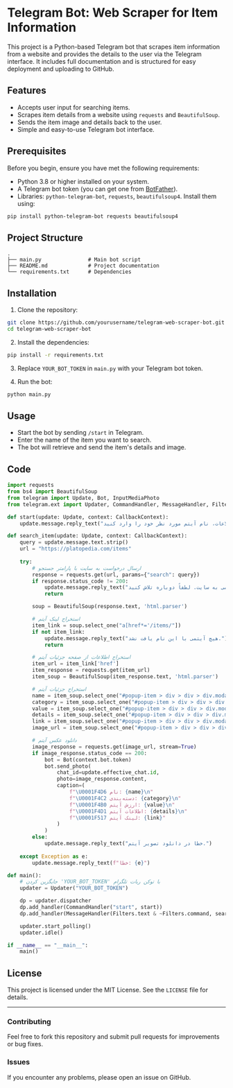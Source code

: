 # Telegram Bot: Web Scraper for Item Information

This project is a Python-based Telegram bot that scrapes item information from a website and provides the details to the user via the Telegram interface. It includes full documentation and is structured for easy deployment and uploading to GitHub.

## Features
- Accepts user input for searching items.
- Scrapes item details from a website using `requests` and `BeautifulSoup`.
- Sends the item image and details back to the user.
- Simple and easy-to-use Telegram bot interface.

## Prerequisites
Before you begin, ensure you have met the following requirements:

- Python 3.8 or higher installed on your system.
- A Telegram bot token (you can get one from [BotFather](https://core.telegram.org/bots)).
- Libraries: `python-telegram-bot`, `requests`, `beautifulsoup4`. Install them using:

```bash
pip install python-telegram-bot requests beautifulsoup4
```

## Project Structure
```plaintext
.
├── main.py               # Main bot script
├── README.md             # Project documentation
└── requirements.txt      # Dependencies
```

## Installation
1. Clone the repository:

```bash
git clone https://github.com/yourusername/telegram-web-scraper-bot.git
cd telegram-web-scraper-bot
```

2. Install the dependencies:

```bash
pip install -r requirements.txt
```

3. Replace `YOUR_BOT_TOKEN` in `main.py` with your Telegram bot token.

4. Run the bot:

```bash
python main.py
```

## Usage
- Start the bot by sending `/start` in Telegram.
- Enter the name of the item you want to search.
- The bot will retrieve and send the item's details and image.

## Code
```python
import requests
from bs4 import BeautifulSoup
from telegram import Update, Bot, InputMediaPhoto
from telegram.ext import Updater, CommandHandler, MessageHandler, Filters, CallbackContext

def start(update: Update, context: CallbackContext):
    update.message.reply_text("سلام! برای دریافت اطلاعات، نام آیتم مورد نظر خود را وارد کنید.")

def search_item(update: Update, context: CallbackContext):
    query = update.message.text.strip()
    url = "https://platopedia.com/items"
    
    try:
        # ارسال درخواست به سایت با پارامتر جستجو
        response = requests.get(url, params={"search": query})
        if response.status_code != 200:
            update.message.reply_text("خطا در دسترسی به سایت. لطفاً دوباره تلاش کنید.")
            return

        soup = BeautifulSoup(response.text, 'html.parser')

        # استخراج لینک آیتم
        item_link = soup.select_one("a[href*='/items/"])
        if not item_link:
            update.message.reply_text("هیچ آیتمی با این نام یافت نشد.")
            return

        # استخراج اطلاعات از صفحه جزئیات آیتم
        item_url = item_link['href']
        item_response = requests.get(item_url)
        item_soup = BeautifulSoup(item_response.text, 'html.parser')

        # استخراج جزئیات آیتم
        name = item_soup.select_one("#popup-item > div > div > div.modal-header.text-center > h4").text.strip()
        category = item_soup.select_one("#popup-item > div > div > div.modal-body > table > tbody > tr:nth-child(1) > td:nth-child(2)").text.strip()
        value = item_soup.select_one("#popup-item > div > div > div.modal-body > table > tbody > tr:nth-child(3) > td:nth-child(2) > font").text.strip()
        details = item_soup.select_one("#popup-item > div > div > div.modal-body > table > tbody > tr:nth-child(4) > td:nth-child(2)").text.strip()
        link = item_soup.select_one("#popup-item > div > div > div.modal-body > table > tbody > tr:nth-child(5) > td:nth-child(2)").text.strip()
        image_url = item_soup.select_one("#popup-item > div > div > div.modal-body > div:nth-child(2) > div > img")['src']

        # دانلود عکس آیتم
        image_response = requests.get(image_url, stream=True)
        if image_response.status_code == 200:
            bot = Bot(context.bot.token)
            bot.send_photo(
                chat_id=update.effective_chat.id,
                photo=image_response.content,
                caption=(
                    f"\U0001F4D6 نام: {name}\n"
                    f"\U0001F4C2 دسته‌بندی: {category}\n"
                    f"\U0001F4B0 ارزش آیتم: {value}\n"
                    f"\U0001F4D1 اطلاعات آیتم: {details}\n"
                    f"\U0001F517 لینک آیتم: {link}"
                )
            )
        else:
            update.message.reply_text("خطا در دانلود تصویر آیتم.")
    
    except Exception as e:
        update.message.reply_text(f"خطا: {e}")

def main():
    # جایگزین کردن 'YOUR_BOT_TOKEN' با توکن ربات تلگرام
    updater = Updater("YOUR_BOT_TOKEN")

    dp = updater.dispatcher
    dp.add_handler(CommandHandler("start", start))
    dp.add_handler(MessageHandler(Filters.text & ~Filters.command, search_item))

    updater.start_polling()
    updater.idle()

if __name__ == "__main__":
    main()
```

## License
This project is licensed under the MIT License. See the `LICENSE` file for details.

---
### Contributing
Feel free to fork this repository and submit pull requests for improvements or bug fixes.

### Issues
If you encounter any problems, please open an issue on GitHub.
